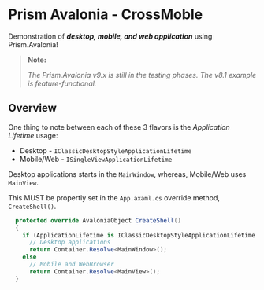 # Prism Avalonia - CrossMoble

Demonstration of _**desktop, mobile, and web application**_ using Prism.Avalonia!

> **Note:**
>
> _The Prism.Avalonia v9.x is still in the testing phases. The v8.1 example is feature-functional._

## Overview

One thing to note between each of these 3 flavors is the _Application Lifetime_ usage:

* Desktop - `IClassicDesktopStyleApplicationLifetime`
* Mobile/Web - `ISingleViewApplicationLifetime`

Desktop applications starts in the `MainWindow`, whereas, Mobile/Web uses `MainView`.

This MUST be propertly set in the `App.axaml.cs` override method, `CreateShell()`.

```cs
  protected override AvaloniaObject CreateShell()
  {
    if (ApplicationLifetime is IClassicDesktopStyleApplicationLifetime desktop)
      // Desktop applications
      return Container.Resolve<MainWindow>();
    else
      // Mobile and WebBrowser
      return Container.Resolve<MainView>();
  }
```
